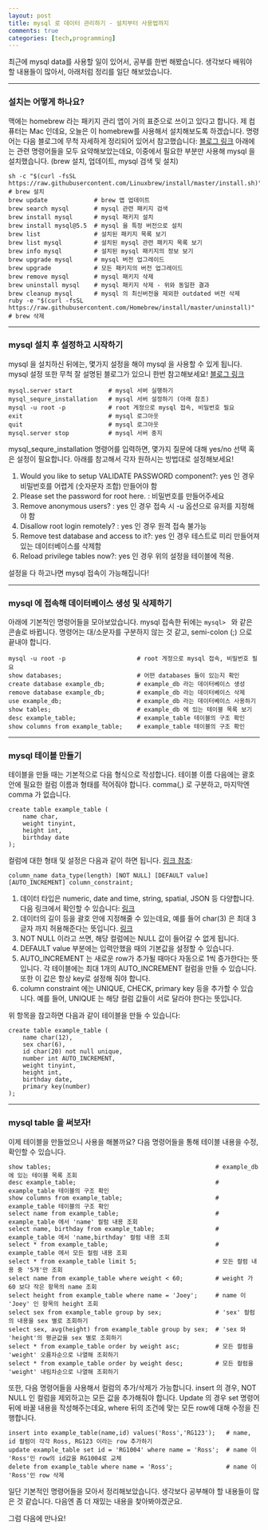 ```yaml
---
layout: post
title: mysql 로 데이터 관리하기 - 설치부터 사용법까지
comments: true
categories: [tech,programming]
---
```


최근에 mysql data를 사용할 일이 있어서, 공부를 한번 해봤습니다.
생각보다 배워야 할 내용들이 많아서, 아래처럼 정리를 일단 해보았습니다.

---
### 설치는 어떻게 하나요?
맥에는 homebrew 라는 패키지 관리 앱이 거의 표준으로 쓰이고 있다고 합니다.
제 컴퓨터는 Mac 인데요, 오늘은 이 homebrew를 사용해서 설치해보도록 하겠습니다.
명령어는 다음 블로그에 무척 자세하게 정리되어 있어서 참고했습니다: [블로그 링크](https://www.44bits.io/ko/keyword/homebrew)
아래에는 관련 명령어들을 모두 요약해보았는데요, 이중에서 필요한 부분만 사용해 mysql 을 설치했습니다.
(brew 설치, 업데이트, mysql 검색 및 설치)

<pre><code>sh -c "$(curl -fsSL https://raw.githubusercontent.com/Linuxbrew/install/master/install.sh)" # brew 설치
brew update             # brew 앱 업데이트
brew search mysql       # mysql 관련 패키지 검색
brew install mysql      # mysql 패키지 설치
brew install mysql@5.5  # mysql 을 특정 버전으로 설치
brew list               # 설치된 패키지 목록 보기
brew list mysql         # 설치된 mysql 관련 패키지 목록 보기
brew info mysql         # 설치된 mysql 패키지의 정보 보기
brew upgrade mysql      # mysql 버전 업그레이드
brew upgrade            # 모든 패키지의 버전 업그레이드
brew remove mysql       # mysql 패키지 삭제
brew uninstall mysql    # mysql 패키지 삭제 - 위와 동일한 결과
brew cleanup mysql      # mysql 의 최신버전을 제외한 outdated 버전 삭제
ruby -e "$(curl -fsSL https://raw.githubusercontent.com/Homebrew/install/master/uninstall)" # brew 삭제 </code></pre>
---
### mysql 설치 후 설정하고 시작하기
mysql 을 설치하신 뒤에는, 몇가지 설정을 해야 mysql 을 사용할 수 있게 됩니다.
mysql 설정 또한 무척 잘 설명된 블로그가 있으니 한번 참고해보세요! [블로그 링크](https://whitepaek.tistory.com/16)

<pre><code>mysql.server start          # mysql 서버 실행하기
mysql_sequre_installation   # mysql 서버 설정하기 (아래 참조)
mysql -u root -p            # root 게정으로 mysql 접속, 비밀번호 필요
exit                        # mysql 로그아웃
quit                        # mysql 로그아웃
mysql.server stop           # mysql 서버 중지</code></pre>
mysql_sequre_installation 명령어를 입력하면, 몇가지 질문에 대해 yes/no 선택 혹은 설정이 필요합니다.
아래를 참고해서 각자 원하시는 방법대로 설정해보세요!
1. Would you like to setup VALIDATE PASSWORD component?: yes 인 경우 비밀번호를 어렵게 (숫자문자 조합) 만들어야 함
1. Please set the password for root here. : 비밀번호를 만들어주세요
1. Remove anonymous users? : yes 인 경우 접속 시 -u 옵션으로 유저를 지정해야 함
1. Disallow root login remotely? : yes 인 경우 원격 접속 불가능
1. Remove test database and access to it?: yes 인 경우 테스트로 미리 만들어져 있는 데이터베이스를 삭제함
1. Reload privilege tables now?: yes 인 경우 위의 설정을 테이블에 적용.

설정을 다 하고나면 mysql 접속이 가능해집니다!

---
### mysql 에 접속해 데이터베이스 생성 및 삭제하기

아래에 기본적인 명령어들을 모아보았습니다.
mysql 접속한 뒤에는 ```mysql> ``` 와 같은 콘솔로 바뀝니다.
명령어는 대/소문자를 구분하지 않는 것 같고, semi-colon (;) 으로 끝내야 합니다.

<pre><code>mysql -u root -p                    # root 게정으로 mysql 접속, 비밀번호 필요
show databases;                     # 어떤 databases 들이 있는지 확인
create database example_db;         # example_db 라는 데이터베이스 생성
remove database example_db;         # example_db 라는 데이터베이스 삭제
use example_db;                     # example_db 라는 데이터베이스 사용하기
show tables;                        # example_db 에 있는 테이블 목록 보기
desc example_table;                 # example_table 테이블의 구조 확인
show columns from example_table;    # example_table 테이블의 구조 확인</code></pre>

---
### mysql 테이블 만들기
테이블을 만들 때는 기본적으로 다음 형식으로 작성합니다.
테이블 이름 다음에는 괄호 안에 필요한 컬럼 이름과 형태를 적어줘야 합니다.
comma(,) 로 구분하고, 마지막엔 comma 가 없습니다.

<pre><code>create table example_table (
    name char,
    weight tinyint,
    height int,
    birthday date
);</code></pre>

컬럼에 대한 형태 및 설정은 다음과 같이 하면 됩니다. [링크 참조](https://www.mysqltutorial.org/mysql-create-table/):
<pre><code>column_name data_type(length) [NOT NULL] [DEFAULT value] [AUTO_INCREMENT] column_constraint;</code></pre>

1. 데이터 타입은 numeric, date and time, string, spatial, JSON 등 다양합니다. 다음 링크에서 확인할 수 있습니다: [링크](https://dev.mysql.com/doc/refman/8.0/en/data-types.html)
1. 데이터의 길이 등을 괄호 안에 지정해줄 수 있는데요, 예를 들어 char(3) 은 최대 3글자 까지 허용해준다는 뜻입니다. [링크](https://www.w3schools.com/sql/sql_datatypes.asp)
1. NOT NULL 이라고 쓰면, 해당 컬럼에는 NULL 값이 들어갈 수 없게 됩니다.
1. DEFAULT value 부분에는 입력안했을 때의 기본값을 설정할 수 있습니다.
1. AUTO_INCREMENT 는 새로운 row가 추가될 때마다 자동으로 1씩 증가한다는 뜻입니다. 각 테이블에는 최대 1개의 AUTO_INCREMENT 컬럼을 만들 수 있습니다. 또한 이 값은 항상 key로 설정해 줘야 합니다.
1. column constraint 에는 UNIQUE, CHECK, primary key 등을 추가할 수 있습니다. 예를 들어, UNIQUE 는 해당 컬럼 값들이 서로 달라야 한다는 뜻입니다.

위 항목을 참고하면 다음과 같이 테이블을 만들 수 있습니다:

<pre><code>create table example_table (
    name char(12),
    sex char(6),
    id char(20) not null unique,
    number int AUTO_INCREMENT,
    weight tinyint,
    height int,
    birthday date,
    primary key(number)
);</code></pre>

---
### mysql table 을 써보자!
이제 테이블을 만들었으니 사용을 해볼까요?
다음 명령어들을 통해 테이블 내용을 수정, 확인할 수 있습니다.

<pre><code>show tables;                                              # example_db 에 있는 테이블 목록 조회
desc example_table;                                       # example_table 테이블의 구조 확인
show columns from example_table;                          # example_table 테이블의 구조 확인
select name from example_table;                           # example_table 에서 'name' 컬럼 내용 조회
select name, birthday from example_table;                 # example_table 에서 'name,birthday' 컬럼 내용 조회
select * from example_table;                              # example_table 에서 모든 컬럼 내용 조회
select * from example_table limit 5;                      # 모든 컬럼 내용 중 '5개'만 조회
select name from example_table where weight < 60;         # weight 가 60 보다 작은 항목의 name 조회
select height from example_table where name = 'Joey';     # name 이 'Joey' 인 항목의 height 조회
select sex from example_table group by sex;               # 'sex' 컬럼의 내용을 sex 별로 조회하기
select sex, avg(height) from example_table group by sex;  # 'sex 와 'height'의 평균값을 sex 별로 조회하기
select * from example_table order by weight asc;          # 모든 컬럼을 'weight' 오름차순으로 나열해 조회하기
select * from example_table order by weight desc;         # 모든 컬럼을 'weight' 내림차순으로 나열해 조회하기</code></pre>

또한, 다음 명령어들을 사용해서 컬럼의 추가/삭제가 가능합니다.
insert 의 경우, NOT NULL 인 컬럼을 제외하고는 모든 값을 추가해줘야 합니다.
Update 의 경우 set 명령어 뒤에 바꿀 내용을 작성해주는데요, where 뒤의 조건에 맞는 모든 row에 대해 수정을 진행합니다.
<pre><code>insert into example_table(name,id) values('Ross','RG123');   # name, id 컬럼이 각각 Ross, RG123 이라는 row 추가하기
update example_table set id = 'RG1004' where name = 'Ross';  # name 이 'Ross'인 row의 id값을 RG1004로 교체
delete from example_table where name = 'Ross';               # name 이 'Ross'인 row 삭제</code></pre>

일단 기본적인 명령어들을 모아서 정리해보았습니다.
생각보다 공부해야 할 내용들이 많은 것 같습니다.
다음엔 좀 더 재밌는 내용을 찾아봐야겠군요.

그럼 다음에 만나요!